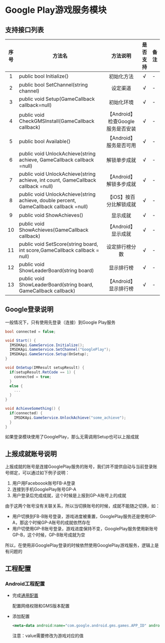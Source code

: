# Google Play游戏服务模块

## 支持接口列表

| 序号 | 方法名 | 方法说明 | 是否支持 | 备注 |
| :--: | -- |:-------: | :-----: | -- |
| 1 | public bool Initialize() | 初始化方法 | √ | - |
| 2 | public bool SetChannel(string channel) | 设定渠道 | √ | - |
| 3 | public void Setup(GameCallback callback=null) | 初始化环境 | √ | - |
| 4 | public void CheckGMSInstall(GameCallback callback) | 【Android】检查Google服务是否安装 | √ | - |
| 5 | public bool Available() | 【Android】服务是否可用 | √ | - |
| 6 | public void UnlockAchieve(string achieve, GameCallback callback =null) | 解锁单步成就 | √ | - |
| 7 | public void UnlockAchieve(string achieve, int count, GameCallback callback =null) | 【Android】解锁多步成就 | √ | - |
| 8 | public void UnlockAchieve(string achieve, double percent, GameCallback callback =null) | 【iOS】按百分比解锁成就 | √ | - |
| 9 | public void ShowAchieves() | 显示成就 | √ | - |
| 10 | public void ShowAchieves(GameCallback callback) | 【Android】显示成就 | √ | - |
| 11 | public void SetScore(string board, int score,GameCallback callback = null) | 设定排行榜分数 | √ | - |
| 12 | public void ShowLeaderBoard(string board) | 显示排行榜 | √ | - |
| 13 | public void ShowLeaderBoard(string board, GameCallback callback) | 【Android】显示排行榜 | √ | - |


## Google登录说明

一般情况下，只有使用先登录（连接）到Google Play服务

```cs
bool connected = false;

void Start() {
  IMSDKApi.GameService.Initialize();
  IMSDKApi.GameService.SetChannel("GooglePlay");
  IMSDKApi.GameService.Setup(OnSetup);
}

void OnSetup(IMResult setupResult) {
  if(setupResult.RetCode == 1) {
    connected = true;
  }
  else {
    ...
  }
}

void AchieveSomething() {
  if(connected) {
    IMSDKApi.GameService.UnlockAchieve("some_achieve");
  }
}
```

如果登录模块使用了GooglePlay，那么无需调用Setup也可以上报成就

## 上报成就账号说明

上报成就的账号是连接GooglePlay服务的账号，我们并不提供自动与当前登录账号绑定，可以通过如下例子说明：

1. 用户用Faceboook账号FB-A登录
2. 连接到手机GooglePlay账号GP-A
3. 用户登录后完成成就，这个时候是上报到GP-A账号上的成就

由于这两个账号没有关联关系，所以当切换账号的时候，成就不能随之切换，如：

* 用户切换到FB-B账号登录，游戏进度被重置，GooglePlay服务还是使用GP-A，那这个时候GP-A账号的成就依然存在
* 用户切使用GP-B账号登录，游戏进度保持不变，GooglePlay服务使用新账号GP-B，这个时候，GP-B账号成就为空

所以，在使用非GooglePlay登录的时候依然使用GooglePlay游戏服务，逻辑上是有问题的

## 工程配置

### Android工程配置

* 完成[通用配置](../../../Channel/Google/android.md)
  
  配置网络权限和GMS版本配置
  
* 添加配置

  ```xml
  <meta-data android:name="com.google.android.gms.games.APP_ID" android:value="\ 263738040849" />
  ```
  
  注意：value需要修改为游戏对应的值
